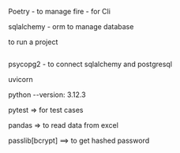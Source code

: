 Poetry - to manage 
fire - for Cli

sqlalchemy - orm to manage database

to run a project
``` poetry run cli salestrack serve
```

psycopg2 - to connect sqlalchemy and postgresql

uvicorn

python --version: 3.12.3

<!-- alembic -- database migration tool to simplify the porcess of managing database changes. -->
pytest => for test cases

pandas => to read data from excel

passlib[bcrypt] ==> to get hashed password
